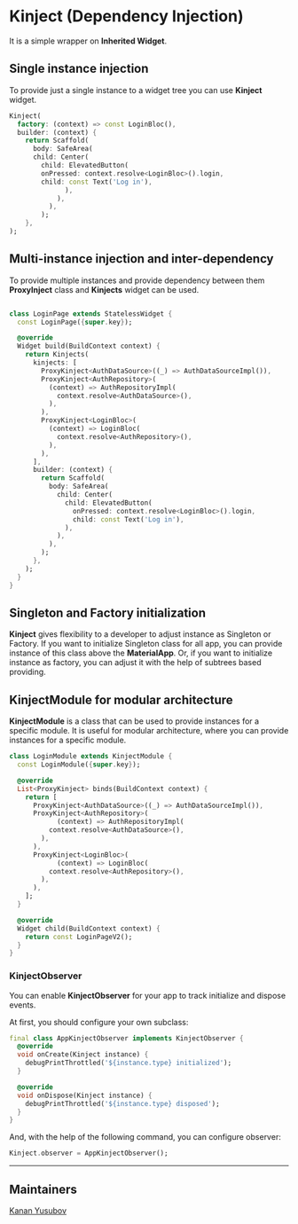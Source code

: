 # Kinject (Dependency Injection)

It is a simple wrapper on **Inherited Widget**. 

## Single instance injection

To provide just a single instance to a widget tree
you can use **Kinject** widget.

```dart
Kinject(
  factory: (context) => const LoginBloc(),
  builder: (context) {
    return Scaffold(
      body: SafeArea(
      child: Center(
        child: ElevatedButton(
        onPressed: context.resolve<LoginBloc>().login,
        child: const Text('Log in'),
              ),
            ),
          ),
        );
    },
);
```

## Multi-instance injection and inter-dependency

To provide multiple instances and provide dependency between them
**ProxyInject** class and **Kinjects** widget can be used.

```dart

class LoginPage extends StatelessWidget {
  const LoginPage({super.key});

  @override
  Widget build(BuildContext context) {
    return Kinjects(
      kinjects: [
        ProxyKinject<AuthDataSource>((_) => AuthDataSourceImpl()),
        ProxyKinject<AuthRepository>(
          (context) => AuthRepositoryImpl(
            context.resolve<AuthDataSource>(),
          ),
        ),
        ProxyKinject<LoginBloc>(
          (context) => LoginBloc(
            context.resolve<AuthRepository>(),
          ),
        ),
      ],
      builder: (context) {
        return Scaffold(
          body: SafeArea(
            child: Center(
              child: ElevatedButton(
                onPressed: context.resolve<LoginBloc>().login,
                child: const Text('Log in'),
              ),
            ),
          ),
        );
      },
    );
  }
}
```

## Singleton and Factory initialization

**Kinject** gives flexibility to a developer to adjust instance as Singleton or Factory.
If you want to initialize Singleton class for all app, you can provide instance of this class above the 
**MaterialApp**. Or, if you want to initialize instance as factory, you can adjust it with the help of
subtrees based providing.

## KinjectModule for modular architecture

**KinjectModule** is a class that can be used to provide instances for a specific module. 
It is useful for modular architecture, where you can provide instances for a specific module.

```dart
class LoginModule extends KinjectModule {
  const LoginModule({super.key});

  @override
  List<ProxyKinject> binds(BuildContext context) {
    return [
      ProxyKinject<AuthDataSource>((_) => AuthDataSourceImpl()),
      ProxyKinject<AuthRepository>(
            (context) => AuthRepositoryImpl(
          context.resolve<AuthDataSource>(),
        ),
      ),
      ProxyKinject<LoginBloc>(
            (context) => LoginBloc(
          context.resolve<AuthRepository>(),
        ),
      ),
    ];
  }

  @override
  Widget child(BuildContext context) {
    return const LoginPageV2();
  }
}
```

### KinjectObserver

You can enable **KinjectObserver** for your app to track initialize and dispose events.

At first, you should configure your own subclass:

```dart
final class AppKinjectObserver implements KinjectObserver {
  @override
  void onCreate(Kinject instance) {
    debugPrintThrottled('${instance.type} initialized');
  }

  @override
  void onDispose(Kinject instance) {
    debugPrintThrottled('${instance.type} disposed');
  }
}
```

And, with the help of the following command, you can configure observer:

```dart
Kinject.observer = AppKinjectObserver();
```

---

## Maintainers

[Kanan Yusubov](https://www.linkedin.com/in/thisisyusub/)
